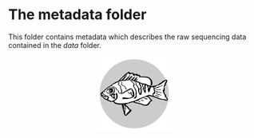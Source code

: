 # The metadata folder

This folder contains metadata which describes the raw sequencing data contained in the *data* folder.

<center><img src="../logo.svg" alt="logo" width="150"/></center>